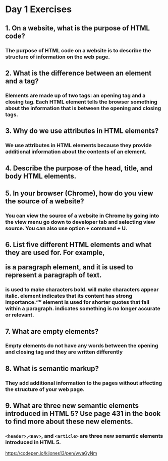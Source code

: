 # Day 1 Exercises

## 1. On a website, what is the purpose of HTML code?
### The purpose of HTML code on a website is to describe the structure of information on the web page.

## 2. What is the difference between an element and a tag?
### Elements are made up of two tags: an opening tag and a closing tag. Each HTML element tells the browser something about the information that is between the opening and closing tags.

## 3. Why do we use attributes in HTML elements?
### We use attributes in HTML elements because they provide additional information about the contents of an element.

## 4. Describe the purpose of the head, title, and body HTML elements.


## 5. In your browser (Chrome), how do you view the source of a website?
### You can view the source of a website in Chrome by going into the view menu go down to developer tab and selecting view source. You can also use option + command + U.

## 6. List five different HTML elements and what they are used for. For example, <p></p> is a paragraph element, and it is used to represent a paragraph of text.
### <b></b> is used to make characters bold.<i></i> will make characters appear italic.<strong></strong> element indicates that its content has strong importance.<q></q> element is used for shorter quotes that fall within a paragraph.<s></s> indicates something is no longer accurate or relevant.

## 7. What are empty elements?
### Empty elements do not have any words between the opening and closing tag and they are written differently

## 8. What is semantic markup?
### They add additional information to the pages without affecting the structure of your web page.

## 9. What are three new semantic elements introduced in HTML 5? Use page 431 in the book to find more about these new elements.
### `<header>`,`<nav>`, and `<article>` are three new semantic elements introduced in HTML 5.


https://codepen.io/kjjones13/pen/wvaGyNm
